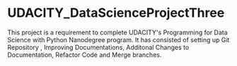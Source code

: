 # UDACITY_DataScienceProjectThree
This project is a requirement to complete UDACITY's Programming for Data Science with Python Nanodegree program. It has consisted of setting up Git Repository , Improving Documentations, Additonal Changes to Documentation, Refactor Code and Merge branches. 
